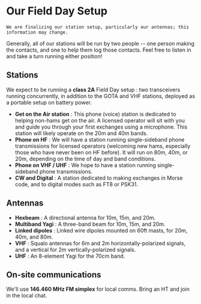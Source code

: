 # Our Field Day Setup

```{important}
We are finalizing our station setup, particularly our antennas; this information may change.
```

Generally, all of our stations will be run by two people -- one person making the contacts, and one to help them log those contacts. Feel free to listen in and take a turn running either position!

## Stations

We expect to be running a **class 2A** Field Day setup : two transceivers running concurrently, in addition to the GOTA and VHF stations, deployed as a portable setup on battery power.

- **Get on the Air station** : This phone (voice) station is dedicated to helping non-hams get on the air. A licensed operator will sit with you and guide you through your first exchanges using a microphone. This station will likely operate on the 20m and 40m bands.
- **Phone on HF** : We will have a station running single-sideband phone transmissions for licensed operators (welcoming new hams, especially those who have never been on HF before). It will run on 80m, 40m, or 20m, depending on the time of day and band conditions.
- **Phone on VHF / UHF** : We hope to have a station running single-sideband phone transmissions.
- **CW and Digital** : A station dedicated to making exchanges in Morse code, and to digital modes such as FT8 or PSK31.

## Antennas

- **Hexbeam** : A directional antenna for 10m, 15m, and 20m.
- **Multiband Yagi** : A three-band beam for 10m, 15m, and 20m.
- **Linked dipoles** : Linked wire dipoles mounted on 60ft masts, for 20m, 40m, and 80m.
- **VHF** : Squalo antennas for 6m and 2m horizontally-polarized signals, and a vertical for 2m vertically-polarized signals.
- **UHF** : An 8-element Yagi for the 70cm band.

## On-site communications

We'll use **146.460 MHz FM simplex** for local comms. Bring an HT and join in the local chat.
